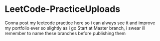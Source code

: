 # LeetCode-PracticeUploads
Gonna post my leetcode practice here so i can always see it and improve my portfolio ever so slightly as i go
Start at Master branch, i swear ill remember to name these branches before publishing them
